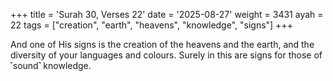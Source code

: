 +++
title = 'Surah 30, Verses 22'
date = '2025-08-27'
weight = 3431
ayah = 22
tags = ["creation", "earth", "heavens", "knowledge", "signs"]
+++

And one of His signs is the creation of the heavens and the earth, and the diversity of your languages and colours. Surely in this are signs for those of ˹sound˺ knowledge.